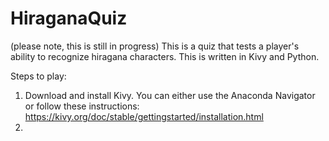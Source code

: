 # HiraganaQuiz
(please note, this is still in progress)
This is a quiz that tests a player's ability to recognize hiragana characters. This is written in Kivy and Python.

Steps to play:

1. Download and install Kivy. You can either use the Anaconda Navigator or follow these instructions: https://kivy.org/doc/stable/gettingstarted/installation.html
2. 
